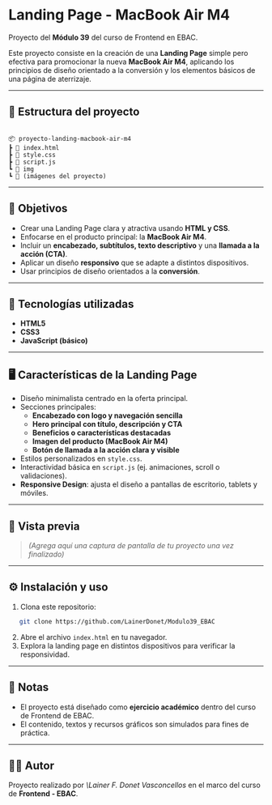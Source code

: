 
# Landing Page - MacBook Air M4  
Proyecto del **Módulo 39** del curso de Frontend en EBAC.  

Este proyecto consiste en la creación de una **Landing Page** simple pero efectiva para promocionar la nueva **MacBook Air M4**, aplicando los principios de diseño orientado a la conversión y los elementos básicos de una página de aterrizaje.  

---

## 📂 Estructura del proyecto
```

📦 proyecto-landing-macbook-air-m4
┣ 📜 index.html
┣ 📜 style.css
┣ 📜 script.js
┗ 📂 img
┗ 📜 (imágenes del proyecto)

````

---

## 🎯 Objetivos
- Crear una Landing Page clara y atractiva usando **HTML y CSS**.  
- Enfocarse en el producto principal: la **MacBook Air M4**.  
- Incluir un **encabezado, subtítulos, texto descriptivo** y una **llamada a la acción (CTA)**.  
- Aplicar un diseño **responsivo** que se adapte a distintos dispositivos.  
- Usar principios de diseño orientados a la **conversión**.  

---

## 🚀 Tecnologías utilizadas
- **HTML5**  
- **CSS3**  
- **JavaScript (básico)**  

---

## 🖥️ Características de la Landing Page
- Diseño minimalista centrado en la oferta principal.  
- Secciones principales:
  - **Encabezado con logo y navegación sencilla**  
  - **Hero principal con título, descripción y CTA**  
  - **Beneficios o características destacadas**  
  - **Imagen del producto (MacBook Air M4)**  
  - **Botón de llamada a la acción clara y visible**  
- Estilos personalizados en `style.css`.  
- Interactividad básica en `script.js` (ej. animaciones, scroll o validaciones).  
- **Responsive Design**: ajusta el diseño a pantallas de escritorio, tablets y móviles.  

---

## 📱 Vista previa
> *(Agrega aquí una captura de pantalla de tu proyecto una vez finalizado)*  

---

## ⚙️ Instalación y uso
1. Clona este repositorio:  
```bash
   git clone https://github.com/LainerDonet/Modulo39_EBAC
````

2. Abre el archivo `index.html` en tu navegador.
3. Explora la landing page en distintos dispositivos para verificar la responsividad.

---

## 📝 Notas

* El proyecto está diseñado como **ejercicio académico** dentro del curso de Frontend de EBAC.
* El contenido, textos y recursos gráficos son simulados para fines de práctica.

---

## 👨‍💻 Autor

Proyecto realizado por *\Lainer F. Donet Vasconcellos* en el marco del curso de **Frontend - EBAC**.


